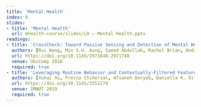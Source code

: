 ```yaml
---
title: 'Mental Health'
index: 9
slides:
- title: 'Mental Health'
  url: mhealth-course/slides/L8 – Mental Health.pptx
readings:
- title: 'CrossCheck: Toward Passive Sensing and Detection of Mental Health Changes in People with Schizophrenia'
  authors: [Rui Wang, Min S.H. Aung, Saeed Abdullah, Rachel Brian, Andrew T. Cambpell, Tanzeem Choudhury, Marta Hauser, John Kane, Michael Merrill, Emily A. Scherer, Vincent W.S. Tseng, Dror Ben-Zeev]
  url: https://doi.org/10.1145/2971648.2971740
  venue: UbiComp 2016
  required: true
- title: 'Leveraging Routine Behavior and Contextually-Filtered Features for Depression Detection among College Students'
  authors: [Xuhai Xu, Prerna Chikersal, Afsaneh Doryab, Daniella K. Villalba, Janine M. Dutcher, Michael J. Tumminia, Tim Althoff, Sheldon Cohen, Kasey G. Creswell, J. David Creswell, Jennifer Mankoff, Anind K. Dey]
  url: https://doi.org/10.1145/3351274
  venue: IMWUT 2019
  required: true
---
```

